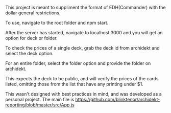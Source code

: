 This project is meant to suppliment the format of EDH(Commander) with the dollar general restrictions.

To use, navigate to the root folder and npm start.

After the server has started, navigate to localhost:3000 and you will get an option for deck or folder.

To check the prices of a single deck, grab the deck id from archidekt and select the deck option.

For an entire folder, select the folder option and provide the folder on archidekt.

This expects the deck to be public, and will verify the prices of the cards listed, omitting those from the list that have any printing under $1. 

This wasn't designed with best practices in mind, and was developed as a personal project.
The main file is https://github.com/blinktenor/archidekt-reporting/blob/master/src/App.js